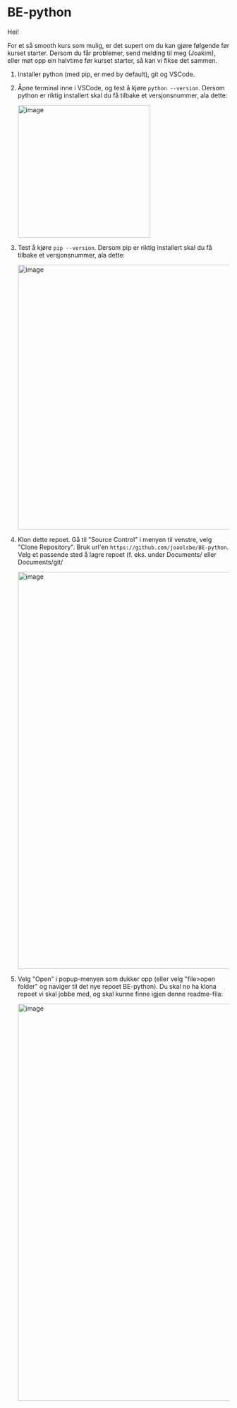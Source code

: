 # BE-python

Hei!

For et så smooth kurs som mulig, er det supert om du kan gjøre følgende før kurset starter. Dersom du får problemer, send melding til meg (Joakim), eller møt opp ein halvtime før kurset starter, så kan vi fikse det sammen.

1. Installer python (med pip, er med by default), git og VSCode.
2. Åpne terminal inne i VSCode, og test å kjøre `python --version`. Dersom python er riktig installert skal du få tilbake et versjonsnummer, ala dette:
   
    <img width="300" alt="image" src="https://github.com/joaolsbe/BE-python/assets/104839676/3afad543-1b84-4480-b57c-b95dd17da234">

3. Test å kjøre `pip --version`. Dersom pip er riktig installert skal du få tilbake et versjonsnummer, ala dette:

    <img width="600" alt="image" src="https://github.com/joaolsbe/BE-python/assets/104839676/e02acf2b-ff51-4b42-99f8-68aa07124b26">
 
4. Klon dette repoet. Gå til "Source Control" i menyen til venstre, velg "Clone Repository". Bruk url'en 
    `https://github.com/joaolsbe/BE-python`. Velg et passende sted å lagre repoet (f. eks. under Documents/ eller Documents/git/

    <img width="900" alt="image" src="https://github.com/joaolsbe/BE-python/assets/104839676/a40f1b83-d2a4-4e8e-ba4e-3c599836ab19">

5. Velg "Open" i popup-menyen som dukker opp (eller velg "file>open folder" og naviger til det nye repoet BE-python). Du skal no ha klona repoet vi skal jobbe med, og skal kunne finne igjen denne readme-fila:

    <img width="900" alt="image" src="https://github.com/joaolsbe/BE-python/assets/104839676/dff25f84-02eb-4ec0-8f59-fa9971439444">

